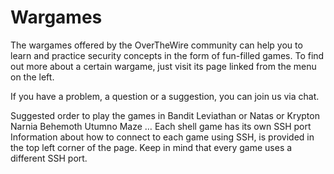 # Wargames
The wargames offered by the OverTheWire community can help you to learn and practice security concepts in the form of fun-filled games.
To find out more about a certain wargame, just visit its page linked from the menu on the left.

If you have a problem, a question or a suggestion, you can join us via chat.

Suggested order to play the games in
Bandit
Leviathan or Natas or Krypton
Narnia
Behemoth
Utumno
Maze
…
Each shell game has its own SSH port
Information about how to connect to each game using SSH, is provided in the top left corner of the page. Keep in mind that every game uses a different SSH port.

